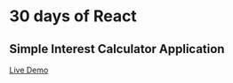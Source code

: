# 30 days of React

## Simple Interest Calculator Application

[Live Demo](https://30daysofreactsimpleinterest.netlify.app/)
